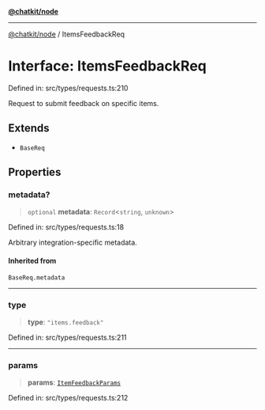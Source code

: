 [**@chatkit/node**](../README.md)

***

[@chatkit/node](../README.md) / ItemsFeedbackReq

# Interface: ItemsFeedbackReq

Defined in: src/types/requests.ts:210

Request to submit feedback on specific items.

## Extends

- `BaseReq`

## Properties

### metadata?

> `optional` **metadata**: `Record`\<`string`, `unknown`\>

Defined in: src/types/requests.ts:18

Arbitrary integration-specific metadata.

#### Inherited from

`BaseReq.metadata`

***

### type

> **type**: `"items.feedback"`

Defined in: src/types/requests.ts:211

***

### params

> **params**: [`ItemFeedbackParams`](ItemFeedbackParams.md)

Defined in: src/types/requests.ts:212
